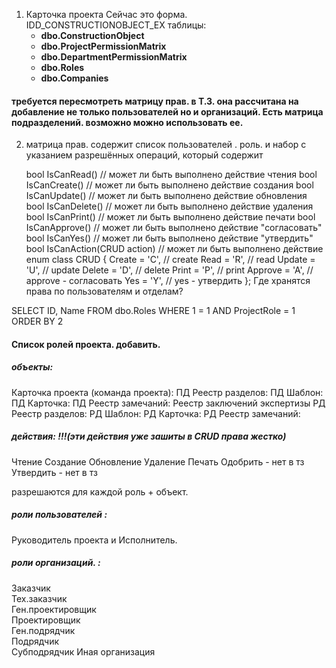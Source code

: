 1. Карточка проекта
   Сейчас это форма. IDD_CONSTRUCTIONOBJECT_EX
   таблицы:
   - **dbo.ConstructionObject**
   - **dbo.ProjectPermissionMatrix**
   - **dbo.DepartmentPermissionMatrix**
   - **dbo.Roles**
   - **dbo.Companies**

#### требуется пересмотреть матрицу прав. в Т.З. она рассчитана на добавление не только пользователей но и организаций. Есть матрица подразделений. возможно можно использовать ее.

2. матрица прав. содержит список пользователей . роль. и набор с указанием разрешённых операций, который содержит 
   	
	bool IsCanRead()       // может ли быть выполнено действие чтения
	bool IsCanCreate()    // может ли быть выполнено действие создания
	bool IsCanUpdate()   // может ли быть выполнено действие обновления
	bool IsCanDelete()    // может ли быть выполнено действие удаления
	bool IsCanPrint()       // может ли быть выполнено действие печати
	bool IsCanApprove() // может ли быть выполнено действие "согласовать"
	bool IsCanYes()         // может ли быть выполнено действие "утвердить"
	bool IsCanAction(CRUD action)  // может ли быть выполнено действие
    enum class CRUD 
		{ 
			Create = 'C',   // create
			Read = 'R',     // read
			Update = 'U',   // update
			Delete = 'D',   // delete 
			Print = 'P',    // print
			Approve = 'A',	// approve - согласовать
			Yes = 'Y',		// yes - утвердить
		};
Где хранятся права по пользователям и отделам?

SELECT ID, Name FROM dbo.Roles WHERE 1 = 1 AND ProjectRole = 1 ORDER BY 2
#### Список ролей проекта. добавить.

##### объекты:
Карточка проекта (команда проекта):
ПД Реестр разделов:
ПД Шаблон:
ПД Карточка:
ПД Реестр замечаний:
Реестр заключений экспертизы
РД Реестр разделов:
РД Шаблон:
РД Карточка:
РД Реестр замечаний:
##### действия: !!!(эти действия уже зашиты в CRUD права жестко)
Чтение
Создание
Обновление
Удаление
Печать
Одобрить  - нет в тз
Утвердить  - нет в тз

разрешаются для каждой роль + объект.
##### роли пользователей : 
Руководитель проекта и Исполнитель. 
##### роли организаций. :
Заказчик		
Тех.заказчик		
Ген.проектировщик		
Проектировщик		
Ген.подрядчик		
Подрядчик		
Субподрядчик
Иная организация  

